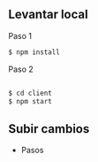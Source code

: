 ## Levantar local

Paso 1

```bash
$ npm install
```

Paso 2

```bash

$ cd client
$ npm start
```

## Subir cambios

- Pasos
